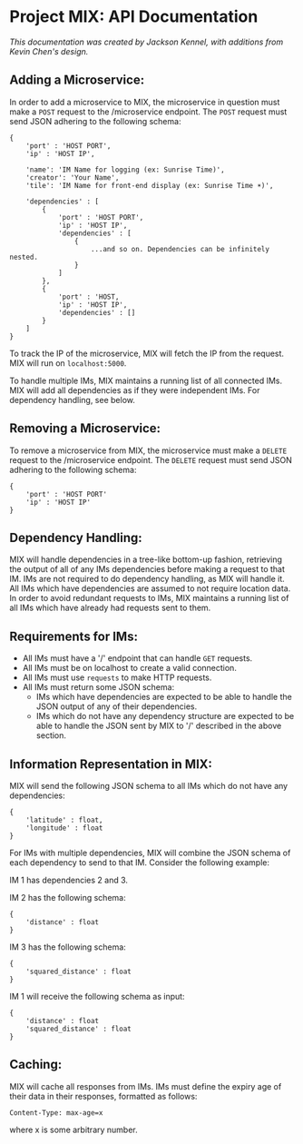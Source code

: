 # Project MIX: API Documentation

*This documentation was created by Jackson Kennel, with additions from Kevin Chen's design.*

## Adding a Microservice:

In order to add a microservice to MIX, the microservice in question must make a `POST` request to the /microservice endpoint. The `POST` request must send JSON adhering to the following schema:

```
{
    'port' : 'HOST PORT',
    'ip' : 'HOST IP',

    'name': 'IM Name for logging (ex: Sunrise Time)',
    'creator': 'Your Name',
    'tile': 'IM Name for front-end display (ex: Sunrise Time ☀️)',

    'dependencies' : [
        {
            'port' : 'HOST PORT',
            'ip' : 'HOST IP',
            'dependencies' : [
                {
                    ...and so on. Dependencies can be infinitely nested.
                }
            ]
        },
        {
            'port' : 'HOST,
            'ip' : 'HOST IP',
            'dependencies' : []
        }
    ]
}
```

To track the IP of the microservice, MIX will fetch the IP from the request. MIX will run on `localhost:5000`.

To handle multiple IMs, MIX maintains a running list of all connected IMs. MIX will add all dependencies as if they were independent IMs. For dependency handling, see below.

## Removing a Microservice:

To remove a microservice from MIX, the microservice must make a `DELETE` request to the /microservice endpoint. The `DELETE` request must send JSON adhering to the following schema:

```
{ 
    'port' : 'HOST PORT'
    'ip' : 'HOST IP'
}
```

## Dependency Handling:

MIX will handle dependencies in a tree-like bottom-up fashion, retrieving the output of all of any IMs dependencies before making a request to that IM. IMs are not required to do dependency handling, as MIX will handle it. All IMs which have dependencies are assumed to not require location data. In order to avoid redundant requests to IMs, MIX maintains a running list of all IMs which have already had requests sent to them.

## Requirements for IMs:

- All IMs must have a '/' endpoint that can handle `GET` requests.
- All IMs must be on localhost to create a valid connection.
- All IMs must use `requests` to make HTTP requests.
- All IMs must return some JSON schema:
    - IMs which have dependencies are expected to be able to handle the JSON output of any of their dependencies.
    - IMs which do not have any dependency structure are expected to be able to handle the JSON sent by MIX to '/' described in the above section.

## Information Representation in MIX:

MIX will send the following JSON schema to all IMs which do not have any dependencies:

```
{
    'latitude' : float,
    'longitude' : float
}
```

For IMs with multiple dependencies, MIX will combine the JSON schema of each dependency to send to that IM. Consider the following example:

IM 1 has dependencies 2 and 3.

IM 2 has the following schema:

```
{
    'distance' : float
}
```

IM 3 has the following schema:

```
{
    'squared_distance' : float
}
```

IM 1 will receive the following schema as input:

```
{
    'distance' : float
    'squared_distance' : float
}
```

## Caching:

MIX will cache all responses from IMs. IMs must define the expiry age of their data in their responses, formatted as follows:

```
Content-Type: max-age=x
```

where x is some arbitrary number.